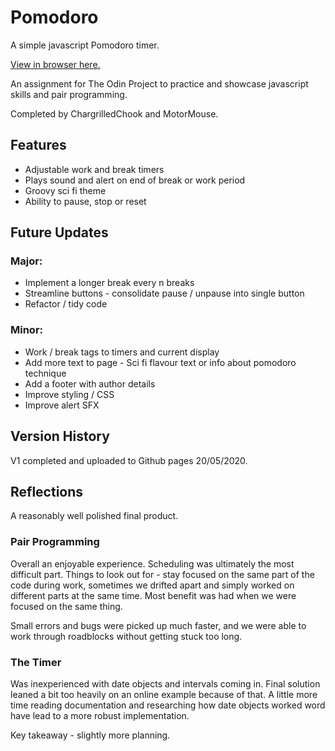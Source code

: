 # Pomodoro

A simple javascript Pomodoro timer.

[View in browser here.](https://chargrilledchook.github.io/pomodoro/)

An assignment for The Odin Project to practice and showcase javascript skills and pair programming.

Completed by ChargrilledChook and MotorMouse.

## Features

* Adjustable work and break timers
* Plays sound and alert on end of break or work period
* Groovy sci fi theme
* Ability to pause, stop or reset

## Future Updates

### Major:
* Implement a longer break every n breaks
* Streamline buttons - consolidate pause / unpause into single button
* Refactor / tidy code

### Minor:
* Work / break tags to timers and current display
* Add more text to page - Sci fi flavour text or info about pomodoro technique
* Add a footer with author details
* Improve styling / CSS
* Improve alert SFX

## Version History

V1 completed and uploaded to Github pages 20/05/2020.

## Reflections

A reasonably well polished final product. 

### Pair Programming

Overall an enjoyable experience. Scheduling was ultimately the most difficult part. Things to look out for - stay focused on the same part of the code during work, sometimes we drifted apart and simply worked on different parts at the same time. Most benefit was had when we were focused on the same thing.

Small errors and bugs were picked up much faster, and we were able to work through roadblocks without getting stuck too long.

### The Timer

Was inexperienced with date objects and intervals coming in. Final solution leaned a bit too heavily on an online example because of that. A little more time reading documentation
and researching how date objects worked word have lead to a more robust implementation. 

Key takeaway - slightly more planning.